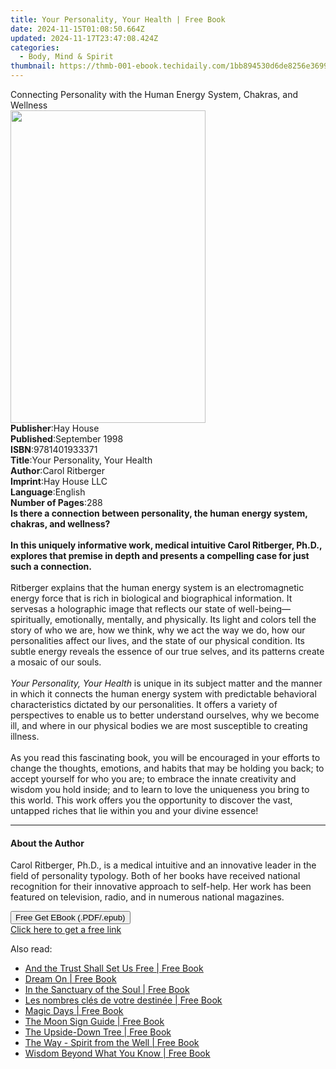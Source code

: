 ```yaml
---
title: Your Personality, Your Health | Free Book
date: 2024-11-15T01:08:50.664Z
updated: 2024-11-17T23:47:08.424Z
categories:
  - Body, Mind & Spirit
thumbnail: https://thmb-001-ebook.techidaily.com/1bb894530d6de8256e3699e18e62985878b948c58b33c4bd3f2920907ef4323b.jpg
---
```

<main id="book-container">
  <div class="flex flex-col">
    <div class="book-brief flex-1 py-6 px-4 sm:p-6 md:py-10 md:px-8">
      <!-- brief-->
      <div class="book-brief-main">
        Connecting Personality with the Human Energy System, Chakras, and
        Wellness
      </div>
    </div>
    <div
      class="book-meta-info flex-1 grid gap-4 col-start-1 col-end-3 row-start-1 sm:mb-6 sm:grid-cols-4 lg:gap-6 lg:col-start-2 lg:row-end-6 lg:row-span-6 lg:mb-0"
    >
      <div
        class="book-meta-info-left place-content-center mt-4 p-4 text-sm leading-6 col-start-2 col-span-2 dark:text-slate-400"
      >
        <img
          class="w-full h-500 object-cover rounded-lg sm:h-255 sm:col-span-2 lg:col-span-full"
          src="https://img-001-ebook.techidaily.com/a935ca762db0d2b8bab35d195d498ee06896eb0f7cc9ef09d92b69cc81921d12.jpg"
          alt=""
          width="312"
          height="500"
        />
      </div>
      <div
        class="book-meta-info-right mt-2 col-start-1 row-start-2 col-span-3 self-center"
      >
        <!-- meta data  -->
        <div class="flex flex-col px-4 md:px-8">
          <div class="flex-1">
            <strong>Publisher</strong>:<span class="px-2">Hay House</span>
          </div>
          <div class="flex-1">
            <strong>Published</strong>:<span class="px-2">September 1998</span>
          </div>
          <div class="flex-1">
            <strong>ISBN</strong>:<span class="px-2">9781401933371</span>
          </div>
          <div class="flex-1">
            <strong>Title</strong>:<span class="px-2"
              >Your Personality, Your Health</span
            >
          </div>
          <div class="flex-1">
            <strong>Author</strong>:<span class="px-2">Carol Ritberger</span>
          </div>
          <div class="flex-1">
            <strong>Imprint</strong>:<span class="px-2">Hay House LLC</span>
          </div>
          <div class="flex-1">
            <strong>Language</strong>:<span class="px-2">English</span>
          </div>
          <div class="flex-1">
            <strong>Number of Pages</strong>:<span class="px-2">288</span>
          </div>
        </div>
      </div>
    </div>
    <div class="book-description flex-1 py-6 px-4 sm:p-6 md:py-10 md:px-8">
      <div class="book-description-main">
        <div accordion-content="" id="description">
          <b
            >Is there a connection between personality, the human energy system,
            chakras, and wellness? <br /><br />In this uniquely informative
            work, medical intuitive Carol Ritberger, Ph.D., explores that
            premise in depth and presents a compelling case for just such a
            connection. <br /></b
          ><br />Ritberger explains that the human energy system is an
          electromagnetic energy force that is rich in biological and
          biographical information. It servesas a holographic image that
          reflects our state of well-being—spiritually, emotionally, mentally,
          and physically. Its light and colors tell the story of who we are, how
          we think, why we act the way we do, how our personalities affect our
          lives, and the state of our physical condition. Its subtle energy
          reveals the essence of our true selves, and its patterns create a
          mosaic of our souls.<br /><br /><i>Your Personality, Your Health</i>
          is unique in its subject matter and the manner in which it connects
          the human energy system with predictable behavioral characteristics
          dictated by our personalities. It offers a variety of perspectives to
          enable us to better understand ourselves, why we become ill, and where
          in our physical bodies we are most susceptible to creating illness.
          <br /><br />As you read this fascinating book, you will be encouraged
          in your efforts to change the thoughts, emotions, and habits that may
          be holding you back; to accept yourself for who you are; to embrace
          the innate creativity and wisdom you hold inside; and to learn to love
          the uniqueness you bring to this world. This work offers you the
          opportunity to discover the vast, untapped riches that lie within you
          and your divine essence!
        </div>
        <div class="accordion-fader"></div>
      </div>
    </div>
    <div class="book-excerpts flex-1 py-6 px-4 sm:p-6 md:py-10 md:px-8">
      <!-- excerpts-->
      <div class="book-excerpts-main">
        <hr />
        <h4 class="placeholder placeholder-heading">
          <span>About the Author</span>
        </h4>
        <p>
          Carol Ritberger, Ph.D., is a medical intuitive and an innovative
          leader in the field of personality typology. Both of her books have
          received national recognition for their innovative approach to
          self-help. Her work has been featured on television, radio, and in
          numerous national magazines.
        </p>
      </div>
    </div>
    <div
      class="book-about-author flex-1 py-6 px-4 sm:p-6 md:py-10 md:px-8"
    ></div>
    <div class="book-free-get flex-1 py-6 px-4 sm:p-6 md:py-10 md:px-8">
      <button
        id="btn-free-get"
        class="bg-blue-500 hover:bg-blue-700 text-white font-bold py-2 px-4 rounded"
      >
        Free Get EBook (.PDF/.epub)
      </button>
      <div id="countdown-display" class="px-2 text-lg mt-2"></div>
      <a
        id="free-link"
        class="hidden bg-blue-500 hover:bg-blue-700 text-white font-bold py-2 px-4 rounded"
        href="https://www.ebooks.com/en-us/book/96316794/your-personality-your-health/carol-ritberger/"
        target="_blank"
        >Click here to get a free link</a
      >
    </div>
    <script>
      let countdownTime = 0;
      let countdownInterval = null;
      document
        .getElementById('btn-free-get')
        .addEventListener('click', startCountdown);
      function startCountdown() {
        countdownTime = new Date().getTime() + 60000 * 3;
        countdownInterval = setInterval(updateCountdown, 1000);
        document.getElementById('btn-free-get').disabled = true;
        document
          .getElementById('btn-free-get')
          .classList.add('bg-gray-500', 'cursor-not-allowed');
      }
      function updateCountdown() {
        let currentTime = new Date().getTime();
        let timeLeft = countdownTime - currentTime;
        let secondsLeft = Math.floor(timeLeft / 1000);
        document.getElementById('countdown-display').innerHTML =
          `Remaining time: ${secondsLeft} seconds.`;
        if (secondsLeft <= 0) {
          clearInterval(countdownInterval);
          document.getElementById('btn-free-get').classList.add('hidden');
          document.getElementById('free-link').classList.remove('hidden');
          document.getElementById('countdown-display').innerHTML = '';
        }
      }
    </script>
  </div>
</main>

<ins class="adsbygoogle"
      style="display:block"
      data-ad-client="ca-pub-7571918770474297"
      data-ad-slot="8358498916"
      data-ad-format="auto"
      data-full-width-responsive="true"></ins>
    

<span class="atpl-alsoreadstyle">Also read:</span>
<div><ul>
<li><a href="https://novels-ebooks.techidaily.com/210456963-9781662461262-and-the-trust-shall-set-us-free/"><u>And the Trust Shall Set Us Free | Free Book</u></a></li>
<li><a href="https://novels-ebooks.techidaily.com/210455935-9781638147473-dream-on/"><u>Dream On | Free Book</u></a></li>
<li><a href="https://novels-ebooks.techidaily.com/210456935-9780876127902-in-the-sanctuary-of-the-soul/"><u>In the Sanctuary of the Soul | Free Book</u></a></li>
<li><a href="https://novels-ebooks.techidaily.com/210456724-9782017150107-les-nombres-cles-de-votre-destinee/"><u>Les nombres clés de votre destinée | Free Book</u></a></li>
<li><a href="https://novels-ebooks.techidaily.com/210456670-9780525508267-magic-days/"><u>Magic Days | Free Book</u></a></li>
<li><a href="https://novels-ebooks.techidaily.com/210456659-9781797208169-the-moon-sign-guide/"><u>The Moon Sign Guide | Free Book</u></a></li>
<li><a href="https://novels-ebooks.techidaily.com/210455516-9781638854524-the-upside-down-tree/"><u>The Upside-Down Tree | Free Book</u></a></li>
<li><a href="https://novels-ebooks.techidaily.com/210455157-9781872240510-the-way-spirit-from-the-well/"><u>The Way - Spirit from the Well | Free Book</u></a></li>
<li><a href="https://novels-ebooks.techidaily.com/210456246-9798985341607-wisdom-beyond-what-you-know/"><u>Wisdom Beyond What You Know | Free Book</u></a></li>
</ul></div>

